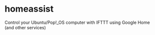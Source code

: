 # homeassist
Control your Ubuntu/Pop!_OS computer with IFTTT using Google Home (and other services)
